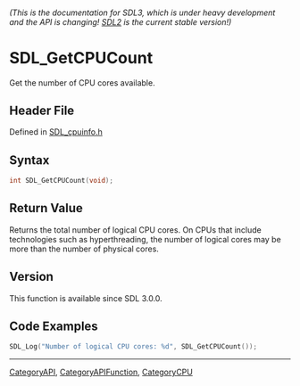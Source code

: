 ###### (This is the documentation for SDL3, which is under heavy development and the API is changing! [SDL2](https://wiki.libsdl.org/SDL2/) is the current stable version!)
# SDL_GetCPUCount

Get the number of CPU cores available.

## Header File

Defined in [SDL_cpuinfo.h](https://github.com/libsdl-org/SDL/blob/main/include/SDL3/SDL_cpuinfo.h)

## Syntax

```c
int SDL_GetCPUCount(void);

```

## Return Value

Returns the total number of logical CPU cores. On CPUs that include
technologies such as hyperthreading, the number of logical cores may be
more than the number of physical cores.

## Version

This function is available since SDL 3.0.0.

## Code Examples

```c++
SDL_Log("Number of logical CPU cores: %d", SDL_GetCPUCount());
```

----
[CategoryAPI](CategoryAPI), [CategoryAPIFunction](CategoryAPIFunction), [CategoryCPU](CategoryCPU)


